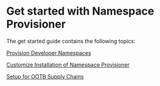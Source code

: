 # Get started with Namespace Provisioner

The get started guide contains the following topics:

[Provision Developer Namespaces](provision-developer-ns.hbs.md)

[Customize Installation of Namespace Provisioner](customize-installation.hbs.md)

[Setup for OOTB Supply Chains](ootb-supply-chain.md)
